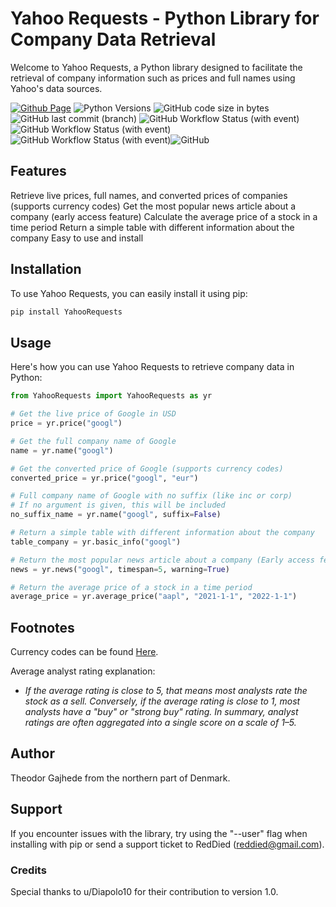 # Yahoo Requests - Python Library for Company Data Retrieval

Welcome to Yahoo Requests, a Python library designed to facilitate the retrieval of company information such as prices and full names using Yahoo's data sources.

[![Github Page](https://img.shields.io/badge/Github-000?logo=github)](https://github.com/TheodorGajhede/YahooRequests/tree/main) 
![Python Versions](https://img.shields.io/badge/Python-3.7--3.12-259?logo=python) ![GitHub code size in bytes](https://img.shields.io/github/languages/code-size/TheodorGajhede/YahooRequests) ![GitHub last commit (branch)](https://img.shields.io/github/last-commit/TheodorGajhede/YahooRequests/main?label=Last%20commit) ![GitHub Workflow Status (with event)](https://img.shields.io/github/actions/workflow/status/TheodorGajhede/YahooRequests/build.yml?style=flat&logo=github&label=Build)![GitHub Workflow Status (with event)](https://img.shields.io/github/actions/workflow/status/TheodorGajhede/YahooRequests/unit_test.yml?style=flat&logo=github&label=Unit%20test)  ![GitHub Workflow Status (with event)](https://img.shields.io/github/actions/workflow/status/TheodorGajhede/YahooRequests/test_publish.yml?style=flat&logo=github&label=Test%20publish)![GitHub](https://img.shields.io/github/license/TheodorGajhede/YahooRequests?label=License)

## Features

Retrieve live prices, full names, and converted prices of companies (supports currency codes)
Get the most popular news article about a company (early access feature)
Calculate the average price of a stock in a time period
Return a simple table with different information about the company
Easy to use and install

## Installation

To use Yahoo Requests, you can easily install it using pip:

```sh
pip install YahooRequests 
```
## Usage
Here's how you can use Yahoo Requests to retrieve company data in Python:
```python
from YahooRequests import YahooRequests as yr

# Get the live price of Google in USD
price = yr.price("googl")

# Get the full company name of Google
name = yr.name("googl")

# Get the converted price of Google (supports currency codes)
converted_price = yr.price("googl", "eur")

# Full company name of Google with no suffix (like inc or corp)
# If no argument is given, this will be included
no_suffix_name = yr.name("googl", suffix=False)

# Return a simple table with different information about the company
table_company = yr.basic_info("googl")

# Return the most popular news article about a company (Early access feature)
news = yr.news("googl", timespan=5, warning=True)

# Return the average price of a stock in a time period
average_price = yr.average_price("aapl", "2021-1-1", "2022-1-1")
```

## Footnotes
Currency codes can be found [Here](https://www.iban.com/currency-codes).

Average analyst rating explanation:

- *If the average rating is close to 5, that means most analysts rate the stock as a sell.
 Conversely, if the average rating is close to 1, most analysts have a "buy" or "strong buy" rating.
In summary, analyst ratings are often aggregated into a single score on a scale of 1–5.*

## Author
Theodor Gajhede from the northern part of Denmark.

## Support
 If you encounter issues with the library, try using the "--user" flag when installing with pip or send a support ticket to RedDied (reddied@gmail.com).

### Credits
 Special thanks to u/Diapolo10 for their contribution to version 1.0.